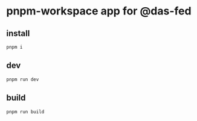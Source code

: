 # pnpm-workspace app for @das-fed

## install

```
pnpm i
```

## dev

```
pnpm run dev
```

## build

```
pnpm run build
```
